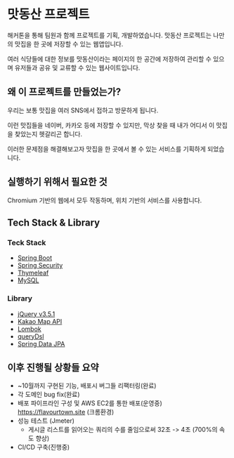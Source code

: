 # 맛동산 프로젝트

해커톤을 통해 팀원과 함께 프로젝트를 기획, 개발하였습니다. 맛동산 프로젝트는 나만의 맛집을 한 곳에 저장할 수 있는 웹앱입니다.

여러 식당들에 대한 정보를 맛동산이라는 페이지의 한 공간에 저장하여 관리할 수 있으며 유저들과 공유 및 교류할 수 있는 웹사이트입니다.


## 왜 이 프로젝트를 만들었는가?

우리는 보통 맛집을 여러 SNS에서 접하고 방문하게 됩니다.

이런 맛집들을 네이버, 카카오 등에 저장할 수 있지만, 막상 찾을 때 내가 어디서 이 맛집을 찾았는지 헷갈리곤 합니다.

이러한 문제점을 해결해보고자 맛집을 한 곳에서 볼 수 있는 서비스를 기획하게 되었습니다.

## 실행하기 위해서 필요한 것

Chromium 기반의 웹에서 모두 작동하며, 위치 기반의 서비스를 사용합니다.

## Tech Stack & Library

### Teck Stack
- [Spring Boot](https://spring.io/projects/spring-boot)
- [Spring Security](https://spring.io/projects/spring-security)
- [Thymeleaf](https://www.thymeleaf.org/)
- [MySQL](https://www.mysql.com/)

### Library
- [jQuery v3.5.1](https://jquery.com/)
- [Kakao Map API](https://apis.map.kakao.com/web/sample/)
- [Lombok](https://projectlombok.org/download)
- [queryDsl](http://querydsl.com/)
- [Spring Data JPA](https://spring.io/projects/spring-data-jpa)
<!-- 
### DevOps
- [AWS EC2](https://aws.amazon.com/ko/ec2/)
- [AWS RDS](https://aws.amazon.com/ko/rds/)
- [Docker](https://www.docker.com/)
- [GitHub Actions](https://github.com/features/actions) -->

## 이후 진행될 상황들 요약
- ~10월까지 구현된 기능, 배포시 버그들 리팩터링(완료)
- 각 도메인 bug fix(완료)
- 배포 파이프라인 구성 및 AWS EC2를 통한 배포(운영중) https://flavourtown.site (크롬환경) 
- 성능 테스트 (Jmeter)
  - 게시글 리스트를 읽어오는 쿼리의 수를 줄임으로써 32초 -> 4초 (700%의 속도 향상)
- CI/CD 구축(진행중)
